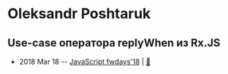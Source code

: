 # Oleksandr Poshtaruk

## Use-case оператора replyWhen из Rx.JS
- 2018 Mar 18 -- [JavaScript fwdays&#39;18](https://youtu.be/d7zO9fzXbfM)  | [:notebook:](https://www.slideshare.net/fwdays/usecase-replywhen-rxjs-iframe)  
